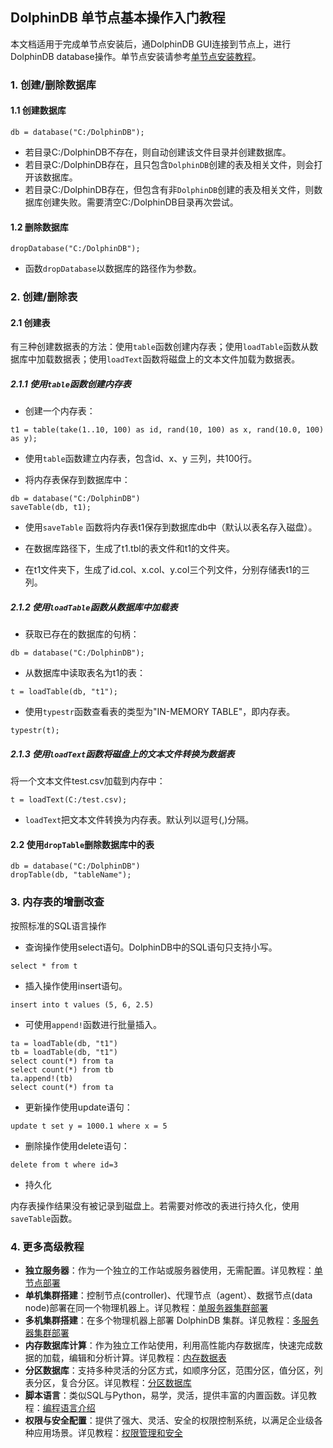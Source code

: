 ##  DolphinDB 单节点基本操作入门教程

本文档适用于完成单节点安装后，通DolphinDB GUI连接到节点上，进行DolphinDB database操作。单节点安装请参考[单节点安装教程](standalone_server.md)。

### 1. 创建/删除数据库

#### 1.1 创建数据库

```
db = database("C:/DolphinDB");
```
  * 若目录C:/DolphinDB不存在，则自动创建该文件目录并创建数据库。
  * 若目录C:/DolphinDB存在，且只包含`DolphinDB`创建的表及相关文件，则会打开该数据库。
  * 若目录C:/DolphinDB存在，但包含有非`DolphinDB`创建的表及相关文件，则数据库创建失败。需要清空C:/DolphinDB目录再次尝试。

#### 1.2 删除数据库
```
dropDatabase("C:/DolphinDB");
```
* 函数`dropDatabase`以数据库的路径作为参数。

### 2. 创建/删除表

#### 2.1 创建表

有三种创建数据表的方法：使用`table`函数创建内存表；使用`loadTable`函数从数据库中加载数据表；使用`loadText`函数将磁盘上的文本文件加载为数据表。
  
##### 2.1.1 使用`table`函数创建内存表

* 创建一个内存表：

```
t1 = table(take(1..10, 100) as id, rand(10, 100) as x, rand(10.0, 100) as y);
```
* 使用`table`函数建立内存表，包含id、x、y 三列，共100行。

* 将内存表保存到数据库中：

```
db = database("C:/DolphinDB")
saveTable(db, t1);
```
* 使用`saveTable` 函数将内存表t1保存到数据库db中（默认以表名存入磁盘）。
  
* 在数据库路径下，生成了t1.tbl的表文件和t1的文件夹。
 
* 在t1文件夹下，生成了id.col、x.col、y.col三个列文件，分别存储表t1的三列。

##### 2.1.2 使用`loadTable`函数从数据库中加载表

* 获取已存在的数据库的句柄：

```
db = database("C:/DolphinDB");
```
* 从数据库中读取表名为t1的表：

```
t = loadTable(db, "t1");
```
* 使用`typestr`函数查看表的类型为"IN-MEMORY TABLE"，即内存表。

```
typestr(t);
```

##### 2.1.3 使用`loadText`函数将磁盘上的文本文件转换为数据表

将一个文本文件test.csv加载到内存中：

```
t = loadText(C:/test.csv);
```
* `loadText`把文本文件转换为内存表。默认列以逗号(,)分隔。
  

#### 2.2 使用`dropTable`删除数据库中的表
```
db = database("C:/DolphinDB")
dropTable(db, "tableName"); 
```

### 3. 内存表的增删改查 

按照标准的SQL语言操作

* 查询操作使用select语句。DolphinDB中的SQL语句只支持小写。

```
select * from t
```
* 插入操作使用insert语句。

```
insert into t values (5, 6, 2.5)
```
* 可使用`append!`函数进行批量插入。

```
ta = loadTable(db, "t1")
tb = loadTable(db, "t1")
select count(*) from ta
select count(*) from tb
ta.append!(tb)
select count(*) from ta
```
* 更新操作使用update语句：

```
update t set y = 1000.1 where x = 5
```
* 删除操作使用delete语句：

```
delete from t where id=3
```
* 持久化

内存表操作结果没有被记录到磁盘上。若需要对修改的表进行持久化，使用`saveTable`函数。

### 4. 更多高级教程
  * __独立服务器__：作为一个独立的工作站或服务器使用，无需配置。详见教程：[单节点部署](../安装和部署/standalone_server.md)
  * __单机集群搭建__：控制节点(controller)、代理节点（agent）、数据节点(data node)部署在同一个物理机器上。详见教程：[单服务器集群部署](./single_machine_cluster_deploy.md)
  * __多机集群搭建__：在多个物理机器上部署 DolphinDB 集群。详见教程：[多服务器集群部署](./multi_machine_cluster_deployment.md)
  * __内存数据库计算__：作为独立工作站使用，利用高性能内存数据库，快速完成数据的加载，编辑和分析计算。详见教程：[内存数据表](../数据库/partitioned_in_memory_table.md)
  * __分区数据库__：支持多种灵活的分区方式，如顺序分区，范围分区，值分区，列表分区，复合分区。详见教程：[分区数据库](../数据库/database.md)
  * __脚本语言__：类似SQL与Python，易学，灵活，提供丰富的内置函数。详见教程：[编程语言介绍](../编程语言/hybrid_programming_paradigms.md)
  * __权限与安全配置__：提供了强大、灵活、安全的权限控制系统，以满足企业级各种应用场景。详见教程：[权限管理和安全](../系统管理/ACL_and_Security.md)
  
